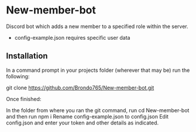 # New-member-bot
Discord bot which adds a new member to a specified role within the server.

- config-example.json requires specific user data

## Installation
In a command prompt in your projects folder (wherever that may be) run the following:

git clone https://github.com/Brondo765/New-member-bot.git

Once finished:

In the folder from where you ran the git command, run cd New-member-bot and then run npm i
Rename config-example.json to config.json
Edit config.json and enter your token and other details as indicated.
